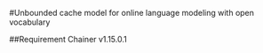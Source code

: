 #Unbounded cache model for online language modeling with open vocabulary

##Requirement
Chainer v1.15.0.1
